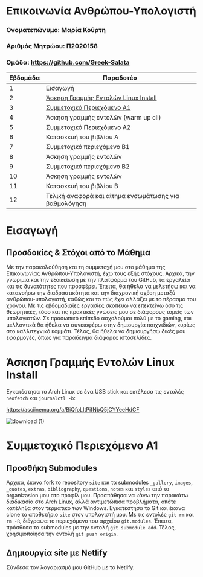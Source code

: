 # Επικοινωνία Ανθρώπου-Υπολογιστή

### Ονοματεπώνυμο: Μαρία Κούρτη
### Αριθμός Μητρώου: Π2020158
### Ομάδα: https://github.com/Greek-Salata


| Εβδομάδα | Παραδοτέο |
| --- | --- |
| 1 | [Εισαγωγή](#Εισαγωγή) |
| 2 | [Άσκηση Γραμμής Εντολών Linux Install](#Άσκηση-Γραμμής-Εντολών-Linux-Install) |
| 3 | [Συμμετοχικό Περιεχόμενο Α1](#Συμμετοχικό-Περιεχόμενο-Α1) |
| 4 | Άσκηση γραμμής εντολών (warm up cli) |
| 5 | Συμμετοχικό Περιεχόμενο Α2 |
| 6 | Κατασκευή του βιβλίου Α |
| 7 | Συμμετοχικό περιεχόμενο B1 |
| 8 | Άσκηση γραμμής εντολών |
| 9 | Συμμετοχικό περιεχόμενο B2 |
| 10 | Άσκηση γραμμής εντολών |
| 11 | Κατασκευή του βιβλίου Β |
| 12 | Τελική αναφορά και αίτημα ενσωμάτωσης για βαθμολόγηση |


# Εισαγωγή

## Προσδοκίες & Στόχοι από το Μάθημα

Με την παρακολούθηση και τη συμμετοχή μου στο μάθημα της Επικοινωνίας Ανθρώπου-Υπολογιστή, έχω τους εξής στόχους. Αρχικά, την γνωριμία και την εξοικείωση με την πλατφόρμα του GitHub, τα εργαλεία και τις δυνατότητες που προσφέρει. Έπειτα, θα ήθελα να μελετήσω και να κατανοήσω την διαδραστικότητα και την διαχρονική σχέση μεταξύ ανθρώπου-υπολογιστή, καθώς και το πώς έχει αλλάξει με το πέρασμα του χρόνου. Με τις εβδομαδιαίες εργασίες σκοπέυω να επεκτείνω όσο τις θεωρητικές, τόσο και τις πρακτικές γνώσεις μου σε διάφορους τομείς των υπολογιστών. Σε προσωπικό επίπεδο ασχολούμαι πολύ με το gaming, και μελλοντικά θα ήθελα να συνεισφέρω στην δημιουργία παιχνιδιών, κυρίως στο καλλιτεχνικό κομμάτι. Τέλος, θα ήθελα να δημιουργήσω δικές μου εφαρμογές, όπως για παράδειγμα διάφορες ιστοσελίδες.


# Άσκηση Γραμμής Εντολών Linux Install

Εγκατέστησα το Arch Linux σε ένα USB stick και εκτέλεσα τις εντολές `neofetch` και `journalctl -b`:

https://asciinema.org/a/BiQfoLItPifNbQ5jCYYeeHdCF

![download (1)](https://user-images.githubusercontent.com/92392853/197041932-15130217-5d4e-4664-a427-b7bcc66ffc3d.gif)


# Συμμετοχικό Περιεχόμενο Α1

## Προσθήκη Submodules

Αρχικά, έκανα fork το repository `site` και τα submodules `_gallery`, `images`, `_quotes`, `extras`, `bibliography`, `questions`, `notes` και `styles` από το organizasion μου στο προφίλ μου. Προσπάθησα να κάνω την παρακάτω διαδικασία στο Arch Linux, αλλά αντιμετώπισα προβλήματα, οπότε κατέληξα στον τερματικό των Windows. Εγκατέστησα το Git και έκανα clone το αποθετήριο `site` στον υπολογιστή μου. Με τις εντολές `git rm` και `rm -R`, διέγραψα το περιεχόμενο του αρχείου `git.modules`. Έπειτα, πρόσθεσα τα submodules με την εντολή `git submodule add`. Τέλος, χρησιμοποίησα την εντολή `git push origin`.

## Δημιουργία site με Netlify

Σύνδεσα τον λογαριασμό μου GitHub με το Netlify.
